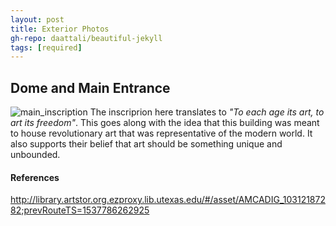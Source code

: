 ```yaml
---
layout: post
title: Exterior Photos
gh-repo: daattali/beautiful-jekyll
tags: [required]
---
```


## Dome and Main Entrance
![main_inscription](http://mdxdv.artstor.org/thumb/imgstor/size2/mcad/d0001/mcad_aict_08092603_8b_srgb.jpg)
The inscriprion here translates to _"To each age its art, to art its freedom"_. This goes along with the idea that this 
building was meant to house revolutionary art that was representative of the modern world. It also supports their belief that
art should be something unique and unbounded.



#### References
http://library.artstor.org.ezproxy.lib.utexas.edu/#/asset/AMCADIG_10312187282;prevRouteTS=1537786262925
